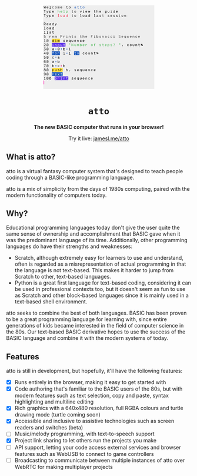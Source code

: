 <p align="center">
<img src="media/promo.png" alt="Screenshot of atto showing code to print the Fibonacci Sequence" width="60%">
</p>

<h1 align="center"><code>atto</code></h1>
<p align="center"><strong>The new BASIC computer that runs in your browser!</strong></p>
<p align="center">Try it live: <a href="https://jamesl.me/atto" target="_blank">jamesl.me/atto</a></p>

## What is atto?
atto is a virtual fantasy computer system that's designed to teach people coding through a BASIC-like programming language.

atto is a mix of simplicity from the days of 1980s computing, paired with the modern functionality of computers today.

## Why?
Educational programming languages today don't give the user quite the same sense of ownership and accomplishment that BASIC gave when it was the predominant language of its time. Additionally, other programming languages do have their strengths and weaknesses:

* Scratch, although extremely easy for learners to use and understand, often is regarded as a misrepresentation of actual programming in that the language is not text-based. This makes it harder to jump from Scratch to other, text-based languages.
* Python is a great first language for text-based coding, considering it can be used in professional contexts too, but it doesn't seem as fun to use as Scratch and other block-based languages since it is mainly used in a text-based shell environment.

atto seeks to combine the best of both languages. BASIC has been proven to be a great programming language for learning with, since entire generations of kids became interested in the field of computer science in the 80s. Our text-based BASIC derivative hopes to use the success of the BASIC language and combine it with the modern systems of today.

## Features
atto is still in development, but hopefully, it'll have the following features:

- [x] Runs entirely in the browser, making it easy to get started with
- [x] Code authoring that's familiar to the BASIC users of the 80s, but with modern features such as text selection, copy and paste, syntax highlighting and multiline editing
- [x] Rich graphics with a 640x480 resolution, full RGBA colours and turtle drawing mode (turtle coming soon)
- [x] Accessible and inclusive to assistive technologies such as screen readers and switches (beta)
- [ ] Music/melody programming, with text-to-speech support
- [x] Project link sharing to let others run the projects you make
- [ ] API support, letting your code access external services and browser features such as WebUSB to connect to game controllers
- [ ] Broadcasting to communicate between multiple instances of atto over WebRTC for making multiplayer projects
